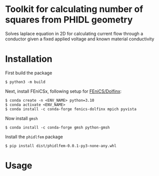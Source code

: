 # Toolkit for calculating number of squares from PHIDL geometry
Solves laplace equation in 2D for calculating current flow through a conductor given a fixed applied voltage and known material conductivity

# Installation
First build the package
```
$ python3 -m build
```

Next, install FEniCSx, following setup for [FEniCS/Dolfinx](https://github.com/FEniCS/dolfinx?tab=readme-ov-file#binary):
```
$ conda create -n <ENV_NAME> python=3.10
$ conda activate <ENV_NAME>
$ conda install -c conda-forge fenics-dolfinx mpich pyvista
```

Now install `gmsh`
```
$ conda install -c conda-forge gmsh python-gmsh
```

Install the `phidlfem` package
```
$ pip install dist/phidlfem-0.0.1-py3-none-any.whl
```

# Usage
